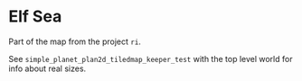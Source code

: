 # Elf Sea

Part of the map from the project `ri`.

See `simple_planet_plan2d_tiledmap_keeper_test` with the top level world for info about real sizes.
